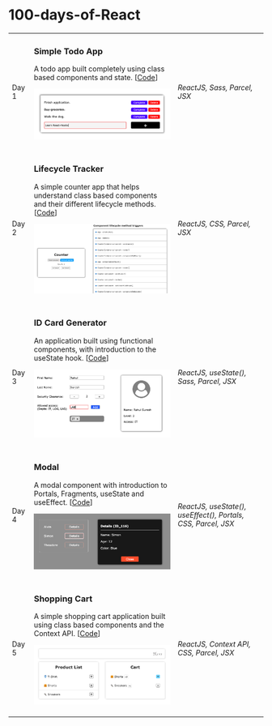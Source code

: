 # 100-days-of-React

<table>
  <tr>
    <td>Day 1</td>
    <td>
      <h3>Simple Todo App</h3> 
      <p>A todo app built completely using class based components and state. [<a href="./Simple-Todo-App">Code</a>]</p>
      <kbd><img width="400" src="./Results/Day1.png"/></kbd><br><br>
    </td>
    <td><i>ReactJS, Sass, Parcel, JSX</i></td>
  </tr>
  
  <tr>
    <td>Day 2</td>
    <td>
      <h3>Lifecycle Tracker</h3> 
      <p>A simple counter app that helps understand class based components and their different lifecycle methods. [<a href="./Lifecycle-Tracker">Code</a>]</p>
      <kbd><img width="400" src="./Results/Day2.png"/></kbd><br><br>
    </td>
    <td><i>ReactJS, CSS, Parcel, JSX</i></td>
  </tr>
  
  <tr>
    <td>Day 3</td>
    <td>
      <h3>ID Card Generator</h3> 
      <p>An application built using functional components, with introduction to the useState hook. [<a href="./ID-Card-Generator">Code</a>]</p>
      <kbd><img width="400" src="./Results/Day3.png"/></kbd><br><br>
    </td>
    <td><i>ReactJS, useState(), Sass, Parcel, JSX</i></td>
  </tr>
  
  <tr>
    <td>Day 4</td>
    <td>
      <h3>Modal</h3> 
      <p>A modal component with introduction to Portals, Fragments, useState and useEffect. [<a href="./Modals">Code</a>]</p>
      <kbd><img width="400" src="./Results/Day4.png"/></kbd><br><br>
    </td>
    <td><i>ReactJS, useState(), useEffect(), Portals, CSS, Parcel, JSX</i></td>
  </tr>
  
  <tr>
    <td>Day 5</td>
    <td>
      <h3>Shopping Cart</h3> 
      <p>A simple shopping cart application built using class based components and the Context API. [<a href="./Shopping-Cart">Code</a>]</p>
      <kbd><img width="400" src="./Results/Day5.png"/></kbd><br><br>
    </td>
    <td><i>ReactJS, Context API, CSS, Parcel, JSX</i></td>
  </tr>
</table>
